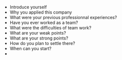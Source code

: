 - Introduce yourself
- Why you applied this company
- What were your previous professionnal experiences?
- Have you ever worked as a team?
- What were the difficulties of team work?
- What are your weak points?
- What are your strong points?
- How do you plan to settle there?
- When can you start?
- 